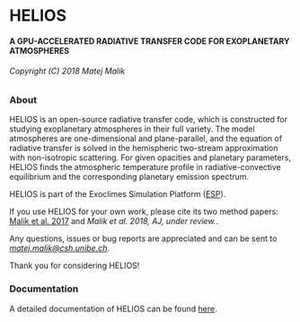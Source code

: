 # HELIOS #

#### A GPU-ACCELERATED RADIATIVE TRANSFER CODE FOR EXOPLANETARY ATMOSPHERES ####

###### Copyright (C) 2018 Matej Malik ######

### About ###

HELIOS is an open-source radiative transfer code, which is constructed for studying exoplanetary atmospheres in their full variety. The model atmospheres are one-dimensional and plane-parallel, and the equation of radiative transfer is solved in the hemispheric two-stream approximation with non-isotropic scattering. For given opacities and planetary parameters, HELIOS finds the atmospheric temperature profile in radiative-convective equilibrium and the corresponding planetary emission spectrum.

HELIOS is part of the Exoclimes Simulation Platform ([ESP](http://www.exoclime.net)).

If you use HELIOS for your own work, please cite its two method papers: [Malik et al. 2017](http://adsabs.harvard.edu/abs/2017AJ....153...56M) and *Malik et al. 2018, AJ, under review.*.

Any questions, issues or bug reports are appreciated and can be sent to *matej.malik@csh.unibe.ch*. 

Thank you for considering HELIOS!

### Documentation ###

A detailed documentation of HELIOS can be found [here](https://heliosexo.readthedocs.io/).
